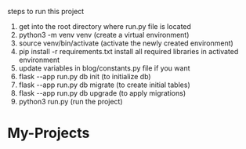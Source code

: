 steps to run this project

1. get into the root directory where run.py file is located
2. python3 -m venv venv (create a virtual environment)
3. source venv/bin/activate (activate the newly created environment)
4. pip install -r requirements.txt install all required libraries in activated environment
5. update variables in blog/constants.py file if you want
6. flask --app run.py db init (to initialize db)
7. flask --app run.py db migrate (to create initial tables)
8. flask --app run.py db upgrade (to apply migrations)
9. python3 run.py (run the project)

# My-Projects
